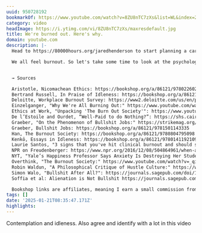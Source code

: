 ```yaml
---
uuid: 950728192
bookmarkOf: https://www.youtube.com/watch?v=8ZU8nTC7zXs&list=WL&index=2
category: video
headImage: https://i.ytimg.com/vi/8ZU8nTC7zXs/maxresdefault.jpg
title: We're burned out. Here's why.
domain: youtube.com
description: |-
  Head to https://80000hours.org/jaredhenderson to start planning a career that is meaningful, fulfilling, and helps solve one of the world’s most pressing problems.

  We all feel burnout. So let's take some time to look at the psychology, philosophy, and anthropology behind burnout. We'll talk about psychologists like Herbert Freudenberger and philosophers Bertrand Russell and Byung-Chul Han to get to the bottom of this.


  → Sources

  Aristotle, Nicomachean Ethics: https://bookshop.org/a/86121/9780226026756
  Bertrand Russell, In Praise of Idleness: https://bookshop.org/a/86121/9780415325066
  Deloitte, Workplace Burnout Survey: https://www2.deloitte.com/us/en/pages/about-deloitte/articles/burnout-survey.html
  Einzelganger, "Why We're All Burning Out:" https://www.youtube.com/watch?v=XlRlWuEyt8E&t=8s
  Ethics at Work, "Unpacking 'The Burn Out Society'": https://www.youtube.com/watch?v=tF_DSdWSA6k
  De l’Estoile and Ourdet, “Well-Paid to do Nothing?”: https://shs.cairn.info/journal-regards-croises-sur-l-economie-2020-2-page-231?lang=en
  Graeber, "On the Phenomenon of Bullshit Jobs:" https://strikemag.org/bullshit-jobs/
  Graeber, Bullshit Jobs: https://bookshop.org/a/86121/9781501143335
  Han, The Burnout Society: https://bookshop.org/a/86121/9780804795098
  Kenkō, Essays in Idleness: https://bookshop.org/a/86121/9780141192109
  Laurie Santos, "3 signs that you've hit clinical burnout and should seek help": https://www.youtube.com/watch?v=VMbhM59K5FQ
  NPR on Freudenberger: https://www.npr.org/2016/12/08/504864961/when-a-psychologist-succumbed-to-stress-he-coined-the-term-burnout
  NYT, "Yale’s Happiness Professor Says Anxiety Is Destroying Her Students" : https://www.nytimes.com/interactive/2022/02/21/magazine/laurie-santos-interview.html
  Overthink, "The Burnout Society:" https://www.youtube.com/watch?v=_qikrYBd4tw
  Robin Waldun, "A Philosophical Critique of Hustle Culture:" https://www.youtube.com/watch?v=_Pev1eSJQNk
  Simon Walo, "Bullshit After All?": https://journals.sagepub.com/doi/10.1177/09500170231175771
  Soffia et al: Alienation is Not Bullshit https://journals.sagepub.com/doi/full/10.1177/09500170211015067

  Bookshop links are affiliates, meaning I earn a small commission from your purchases.
tags: []
date: '2025-01-21T08:35:47.171Z'
highlights:
---
```


Contemplation and idleness. Also agree and identify with a lot in this video

